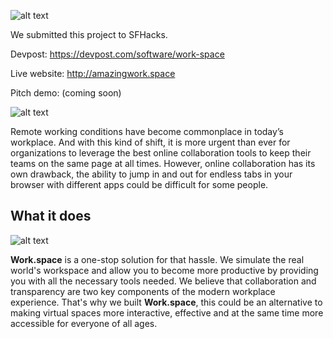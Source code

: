![alt text](https://media.giphy.com/media/03i0CuQE4z1gXCkCCC/giphy.gif)

We submitted this project to SFHacks.

Devpost: https://devpost.com/software/work-space

Live website: http://amazingwork.space

Pitch demo: (coming soon)

![alt text](https://i.imgur.com/7cKdUAI.jpg)

Remote working conditions have become commonplace in today’s workplace. And with this kind of shift, it is more urgent than ever for organizations to leverage the best online collaboration tools to keep their teams on the same page at all times. However, online collaboration has its own drawback, the ability to jump in and out for endless tabs in your browser with different apps could be difficult for some people.

## What it does

![alt text](https://i.imgur.com/0aFxpCM.jpg)

**Work.space** is a one-stop solution for that hassle. We simulate the real world's workspace and allow you to become more productive by providing you with all the necessary tools needed. We believe that collaboration and transparency are two key components of the modern workplace experience. That's why we built **Work.space**, this could be an alternative to making virtual spaces more interactive, effective and at the same time more accessible for everyone of all ages.

